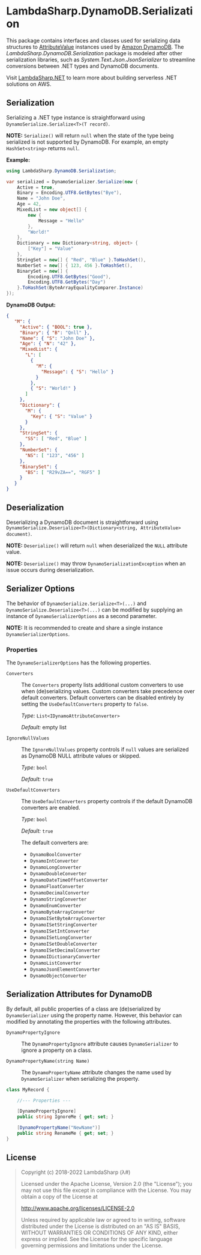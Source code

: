 # LambdaSharp.DynamoDB.Serialization

This package contains interfaces and classes used for serializing data structures to [AttributeValue](https://docs.aws.amazon.com/amazondynamodb/latest/APIReference/API_AttributeValue.html) instances used by [Amazon DynamoDB](https://docs.aws.amazon.com/amazondynamodb/latest/developerguide/Introduction.html). The _LambdaSharp.DynamoDB.Serialization_ package is modeled after other serialization libraries, such as _System.Text.Json.JsonSerializer_ to streamline conversions between .NET types and DynamoDB documents.

Visit [LambdaSharp.NET](https://lambdasharp.net/) to learn more about building serverless .NET solutions on AWS.


## Serialization

Serializing a .NET type instance is straightforward using `DynamoSerialize.Serialize<T>(T record)`.

**NOTE:** `Serialize()` will return `null` when the state of the type being serialized is not supported by DynamoDB. For example, an empty `HashSet<string>` returns `null`.

**Example:**
```csharp
using LambdaSharp.DynamoDB.Serialization;

var serialized = DynamoSerializer.Serialize(new {
    Active = true,
    Binary = Encoding.UTF8.GetBytes("Bye"),
    Name = "John Doe",
    Age = 42,
    MixedList = new object[] {
        new {
            Message = "Hello"
        },
        "World!"
    },
    Dictionary = new Dictionary<string, object> {
        ["Key"] = "Value"
    },
    StringSet = new[] { "Red", "Blue" }.ToHashSet(),
    NumberSet = new[] { 123, 456 }.ToHashSet(),
    BinarySet = new[] {
        Encoding.UTF8.GetBytes("Good"),
        Encoding.UTF8.GetBytes("Day")
    }.ToHashSet(ByteArrayEqualityComparer.Instance)
});
```

**DynamoDB Output:**
```json
{
   "M": {
     "Active": { "BOOL": true },
     "Binary": { "B": "Qnll" },
     "Name": { "S": "John Doe" },
     "Age": { "N": "42" },
     "MixedList": {
       "L": [
         {
           "M": {
             "Message": { "S": "Hello" }
           }
         },
         { "S": "World!" }
       ]
     },
     "Dictionary": {
       "M": {
         "Key": { "S": "Value" }
       }
     },
     "StringSet": {
       "SS": [ "Red", "Blue" ]
     },
     "NumberSet": {
       "NS": [ "123", "456" ]
     },
     "BinarySet": {
       "BS": [ "R29vZA==", "RGF5" ]
     }
   }
}
```

## Deserialization

Deserializing a DynamoDB document is straightforward using `DynamoSerialize.Deserialize<T>(Dictionary<string, AttributeValue> document)`.

**NOTE:** `Deserialize()` will return `null` when deserialized the `NULL` attribute value.

**NOTE:** `Deserialize()` may throw `DynamoSerializationException` when an issue occurs during deserialization.


## Serializer Options

The behavior of `DynamoSerialize.Serialize<T>(...)` and `DynamoSerialize.Deserialize<T>(...)` can be modified by supplying an instance of `DynamoSerializerOptions` as a second parameter.

**NOTE:** It is recommended to create and share a single instance `DynamoSerializerOptions`.

### Properties

The `DynamoSerializerOptions` has the following properties.

<dl>

<dt><code>Converters</code></dt>
<dd>

The <code>Converters</code> property lists additional custom converters to use when (de)serializing values. Custom converters take precedence over default converters. Default converters can be disabled entirely by setting the <code>UseDefaultConverters</code> property to <code>false</code>.

<em>Type:</em> <code>List&lt;IDynamoAttributeConverter&gt;</code>

<em>Default:</em> empty list

</dd>


<dt><code>IgnoreNullValues</code></dt>
<dd>

The <code>IgnoreNullValues</code> property controls if <code>null</code> values are serialized as DynamoDB NULL attribute values or skipped.

<em>Type:</em> <code>bool</code>

<em>Default:</em> <code>true</code>

</dd>


<dt><code>UseDefaultConverters</code></dt>
<dd>

The <code>UseDefaultConverters</code> property controls if the default DynamoDB converters are enabled.

<em>Type:</em> <code>bool</code>

<em>Default:</em> <code>true</code>

The default converters are:
* `DynamoBoolConverter`
* `DynamoIntConverter`
* `DynamoLongConverter`
* `DynamoDoubleConverter`
* `DynamoDateTimeOffsetConverter`
* `DynamoFloatConverter`
* `DynamoDecimalConverter`
* `DynamoStringConverter`
* `DynamoEnumConverter`
* `DynamoByteArrayConverter`
* `DynamoISetByteArrayConverter`
* `DynamoISetStringConverter`
* `DynamoISetIntConverter`
* `DynamoISetLongConverter`
* `DynamoISetDoubleConverter`
* `DynamoISetDecimalConverter`
* `DynamoIDictionaryConverter`
* `DynamoListConverter`
* `DynamoJsonElementConverter`
* `DynamoObjectConverter`

</dd>

</dl>


## Serialization Attributes for DynamoDB

By default, all public properties of a class are (de)serialized by `DynamoSerializer` using the property name. However, this behavior can modified by annotating the properties with the following attributes.

<dl>

<dt><code>DynamoPropertyIgnore</code></dt>
<dd>

The <code>DynamoPropertyIgnore</code> attribute causes <code>DynamoSerializer</code> to ignore a property on a class.

</dd>


<dt><code>DynamoPropertyName(string Name)</code></dt>
<dd>

The <code>DynamoPropertyName</code> attribute changes the name used by <code>DynamoSerializer</code> when serializing the property.

</dd>

</dl>

```csharp
class MyRecord {

    //--- Properties ---

    [DynamoPropertyIgnore]
    public string IgnoreMe { get; set; }

    [DynamoPropertyName("NewName")]
    public string RenameMe { get; set; }
}
```

## License

> Copyright (c) 2018-2022 LambdaSharp (λ#)
>
> Licensed under the Apache License, Version 2.0 (the "License");
> you may not use this file except in compliance with the License.
> You may obtain a copy of the License at
>
> http://www.apache.org/licenses/LICENSE-2.0
>
> Unless required by applicable law or agreed to in writing, software
> distributed under the License is distributed on an "AS IS" BASIS,
> WITHOUT WARRANTIES OR CONDITIONS OF ANY KIND, either express or implied.
> See the License for the specific language governing permissions and
> limitations under the License.
